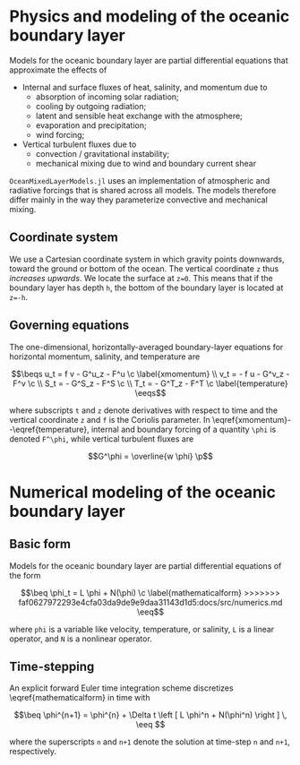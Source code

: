 ```math
\newcommand{\c}{\, ,}
\newcommand{\p}{\, .}
\newcommand{\d}{\partial}

\newcommand{\r}[1]{\mathrm{#1}}

\newcommand{\ee}{\mathrm{e}}

\newcommand{\beq}{\begin{equation}}
\newcommand{\eeq}{\end{equation}}

\newcommand{\beqs}{\begin{gather}}
\newcommand{\eeqs}{\end{gather}}
```

# Physics and modeling of the oceanic boundary layer

Models for the oceanic boundary layer are partial
differential equations that approximate the effects of 

* Internal and surface fluxes of heat, salinity, and momentum due to
  - absorption of incoming solar radiation;
  - cooling by outgoing radiation;
  - latent and sensible heat exchange with the atmosphere;
  - evaporation and precipitation;
  - wind forcing;
* Vertical turbulent fluxes due to
  - convection / gravitational instability;
  - mechanical mixing due to wind and boundary current shear 

`OceanMixedLayerModels.jl` uses 
an implementation of atmospheric and radiative forcings that is shared
across all models. The models therefore differ mainly in the way they
parameterize convective and mechanical mixing.

## Coordinate system

We use a Cartesian coordinate system in which gravity points downwards, 
toward the ground or bottom of the ocean. The vertical coordinate ``z`` 
thus *increases upwards*. We locate the surface at ``z=0``. This means that if
the boundary layer has depth ``h``, the bottom of the boundary layer is 
located at ``z=-h``.

## Governing equations

The one-dimensional, horizontally-averaged boundary-layer equations for 
horizontal momentum, salinity, and temperature are 

```math
\beqs
u_t =   f v - G^u_z - F^u \c \label{xmomentum} \\
v_t = - f u - G^v_z - F^v \c \\
S_t =       - G^S_z - F^S \c \\
T_t =       - G^T_z - F^T \c \label{temperature}
\eeqs
```

where subscripts ``t`` and ``z`` denote derivatives with respect to time 
and the vertical coordinate ``z`` and ``f`` is the Coriolis parameter. 
In \eqref{xmomentum}--\eqref{temperature}, internal and boundary forcing of a
quantity ``\phi`` is denoted ``F^\phi``, while vertical turbulent fluxes are

```math
G^\phi = \overline{w \phi} \p
````

# Numerical modeling of the oceanic boundary layer

## Basic form

Models for the oceanic boundary layer are partial differential equations of 
the form

```math
\beq
\phi_t = L \phi + N(\phi) \c
\label{mathematicalform}
>>>>>>> faf0627972293e4cfa03da9de9e9daa31143d1d5:docs/src/numerics.md
\eeq
```

where ``phi`` is a variable like velocity, temperature, or salinity, ``L`` is 
a linear operator, and ``N`` is a nonlinear operator.

## Time-stepping

An explicit forward Euler time integration scheme discretizes
\eqref{mathematicalform} in time with

```math
\beq
\phi^{n+1} = \phi^{n} + \Delta t \left [ L \phi^n + N(\phi^n) \right ] \,
\eeq 
```

where the superscripts ``n`` and ``n+1`` denote the solution at 
time-step ``n`` and ``n+1``, respectively.
